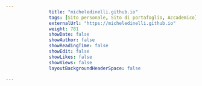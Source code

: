 ---
                title: "micheledinelli.github.io"
                tags: [Sito personale, Sito di portafoglio, Accademico]
                externalUrl: "https://micheledinelli.github.io"
                weight: 781
                showDate: false
                showAuthor: false
                showReadingTime: false
                showEdit: false
                showLikes: false
                showViews: false
                layoutBackgroundHeaderSpace: false
                ---

